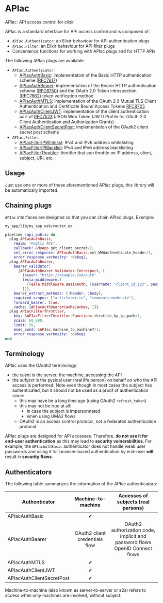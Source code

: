 # APIac
APIac: API access control for elixir

APIac is a standard interface for API access control and is composed of:
- `APIac.Authenticator`: an Elixir behaviour for API authentication plugs
- `APIac.Filter`: an Elixir behaviour for API filter plugs
- Convenience functions for working with APIac plugs and for HTTP APIs

The following APIac plugs are available:
- `APIac.Authenticator`:
  - [APIacAuthBasic](https://github.com/tanguilp/apiac_auth_basic): implementatoin of the
  Basic HTTP authentication scheme ([RFC7617](https://tools.ietf.org/html/rfc7617))
  - [APIacAuthBearer](https://github.com/tanguilp/apiac_auth_bearer): implementation of the
  Bearer HTTP authentication scheme ([RFC6750](https://tools.ietf.org/html/rfc6750)) and the
  OAuth 2.0 Token Introspection ([RFC7662](https://tools.ietf.org/html/rfc7662)) token
  verification method
  - [APIacAuthMTLS](https://github.com/tanguilp/apiac_auth_mtls): implementation of the
  OAuth 2.0 Mutual TLS Client Authentication and Certificate Bound Access Tokens
  [RFC8705](https://tools.ietf.org/html/rfc8705)
  - [APIacAuthClientJWT](https://github.com/tanguilp/apiac_auth_client_jwt): implementation
  of the client authentication part of [RFC7523](https://tools.ietf.org/html/rfc7523)
  (JSON Web Token (JWT) Profile for OAuth 2.0 Client Authentication and Authorization Grants)
  - [APIacAuthClientSecretPost](https://github.com/tanguilp/apiac_auth_client_secret_post):
  implementation of the OAuth2 client secret post scheme
- `APIac.Filter`:
  - [APIacFilterIPWhitelist](https://github.com/tanguilp/apiac_filter_ip_whitelist):
  IPv4 and IPv6 address whitelisting
  - [APIacFilterIPBlacklist](https://github.com/tanguilp/apiac_filter_ip_blacklist):
  IPv4 and IPv6 address blacklisting
  - [APIacFilterThrottler](https://github.com/tanguilp/apiac_filter_throttler): throttler that
  can throttle on IP address, client, subject, URI, etc.

## Usage

Just use one or more of these aforementioned APIac plugs, this library will be automatically
imported.

## Chaining plugs

`APIac` interfaces are designed so that you can chain APIac plugs. Example:

`my_app/lib/my_app_web/router.ex`
```elixir
pipeline :api_public do
  plug APIacAuthBasic,
    realm: "Public API",
    callback: &MyApp.get_client_secret/2,
    set_error_response: APIacAuthBasic.set_WWWauthenticate_header/3,
    error_response_verbosity: :debug},
  plug APIacAuthBearer,
    bearer_validator:
      {APIacAuthBearer.Validator.Introspect, [
        issuer: "https://example.com/auth"
        tesla_middleware:[
          {Tesla.Middleware.BasicAuth, [username: "client_id_123", password: "WN2P3Ci+meSLtVipc1EZhbFm2oZyMgWIx/ygQhngFbo"]}
        ]]},
    bearer_extract_methods: [:header, :body],
    required_scopes: ["article:write", "comments:moderate"],
    forward_bearer: true,
    cache: {APIacAuthBearerCacheCachex, []}
  plug APIacFilterThrottler,
    key: &APIacFilterThrottler.Functions.throttle_by_ip_path/1,
    scale: 60_000,
    limit: 50,
    exec_cond: &APIac.machine_to_machine?/1,
    error_response_verbosity: :debug}
end
```

## Terminology

APIac uses the OAuth2 terminology:
- the *client* is the server, the machine, accessing the API
- the *subject* is the pysical user (real life person) on behalf on who the API access is performed. Note even though in most cases the subject has authenticated, but it should not be used as a proof of authentication since:
  - this may have be a long time ago (using OAuth2 `refresh_token`)
  - this may not be true at all:
    - in case the subject is impersonnated
    - when using UMA2 flows
  - OAuth2 is an access control protocol, not a federated authentication protocol

APIac plugs are designed for API accesses. Therefore, **do not use it for end-user authentication** as this may lead to **security vulnerabilities**. For example, the `APIacAuthBasic` authenticator does not handle weak user passwords and using it for browser-based authentication by end-user **will** result in **security flaws**.

## Authenticators

The following table summarizes the information of the APIac authenticators:

| Authenticator    | Machine-to-machine         | Accesses of subjects (real persons)                                       |
|------------------|:--------------------------:|:-------------------------------------------------------------------------:|
| APIacAuthBasic | ✔ | |
| APIacAuthBearer | OAuth2 client credentials flow | OAuth2 authorization code, implicit and password flows<br/>OpenID Connect flows |
| APIacAuthMTLS | ✔ | |
| APIacAuthClientJWT | ✔ | |
| APIacAuthClientSecretPost | ✔ | |

Machine-to-machine (also known as server-to-server or s2s) refers to access when only machines are involved, without subject.
